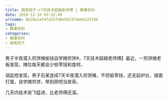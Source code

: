 ```yaml
---
title: 搞笑段子->7天技术超越老师傅 | 糗事百科
date: 2019-12-18 03:32:49
urlname: 0b28e2af4fa35f48e5423fab9e225fd6
tags: 
- 糗事百科
categories:
- 糗事百科
- 搞笑段子
---
```

男子半夜潜入煎饼摊偷钱自学摊煎饼#，7天技术超越老师傅】最近，一煎饼摊老板发现，摊位每天都会少些零钱和食材。

调监控发现，男子石某连续7天半夜潜入煎饼摊，不但偷零钱，还支起炉灶、揉面打蛋，自学摊煎饼，带到网吧当夜宵。

几天内技术突飞猛进，比老师傅还溜。


